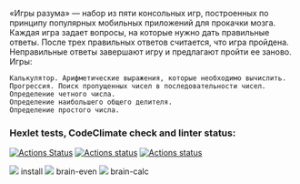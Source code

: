 
«Игры разума» — набор из пяти консольных игр, построенных по принципу популярных мобильных приложений для прокачки мозга. Каждая игра задает вопросы, на которые нужно дать правильные ответы. После трех правильных ответов считается, что игра пройдена. Неправильные ответы завершают игру и предлагают пройти ее заново. Игры:

    Калькулятор. Арифметические выражения, которые необходимо вычислить.
    Прогрессия. Поиск пропущенных чисел в последовательности чисел.
    Определение четного числа.
    Определение наибольшего общего делителя.
    Определение простого числа.

### Hexlet tests, CodeClimate check and linter status:
[![Actions Status](https://github.com/SvetlanaKatrach/frontend-project-lvl1/workflows/hexlet-check/badge.svg)](https://github.com/SvetlanaKatrach/frontend-project-lvl1/actions)
[![Actions status](https://api.codeclimate.com/v1/badges/a99a88d28ad37a79dbf6/maintainability)](https://codeclimate.com/github/SvetlanaKatrach/frontend-project-lvl1/maintainability)
[![Actions status](https://github.com/SvetlanaKatrach/frontend-project-lvl1/workflows/make-lint/badge.svg)](https://github.com/SvetlanaKatrach/frontend-project-lvl1/actions/)

<a href="https://asciinema.org/a/YAJQ5fCgP8USmcOwT0BEb1qbd" target="_blank"><img src="https://asciinema.org/a/YAJQ5fCgP8USmcOwT0BEb1qbd.svg" /></a> install 
<a href="https://asciinema.org/a/kXZ9YBxuAPqMPNoHmCjim1MKy" target="_blank"><img src="https://asciinema.org/a/kXZ9YBxuAPqMPNoHmCjim1MKy.svg" /></a> brain-even
<a href="https://asciinema.org/a/awuW2Q90yCtsnBgnzXvAlrBVa" target="_blank"><img src="https://asciinema.org/a/awuW2Q90yCtsnBgnzXvAlrBVa.svg" /></a> brain-calc